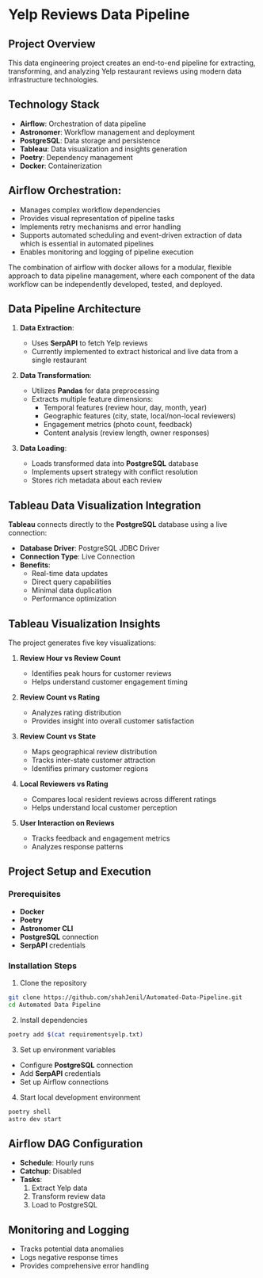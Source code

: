 # Yelp Reviews Data Pipeline

## Project Overview
This data engineering project creates an end-to-end pipeline for extracting, transforming, and analyzing Yelp restaurant reviews using modern data infrastructure technologies.

## Technology Stack
- **Airflow**: Orchestration of data pipeline
- **Astronomer**: Workflow management and deployment
- **PostgreSQL**: Data storage and persistence
- **Tableau**: Data visualization and insights generation
- **Poetry**: Dependency management
- **Docker**: Containerization

## Airflow Orchestration:
  - Manages complex workflow dependencies
  - Provides visual representation of pipeline tasks
  - Implements retry mechanisms and error handling
  - Supports automated scheduling and event-driven extraction of data which is essential in automated pipelines
  - Enables monitoring and logging of pipeline execution

The combination of airflow with docker allows for a modular, flexible approach to data pipeline management, where each component of the data workflow can be independently developed, tested, and deployed.

## Data Pipeline Architecture
1. **Data Extraction**: 
   - Uses **SerpAPI** to fetch Yelp reviews
   - Currently implemented to extract historical and live data from a single restaurant

2. **Data Transformation**:
   - Utilizes **Pandas** for data preprocessing
   - Extracts multiple feature dimensions:
     - Temporal features (review hour, day, month, year)
     - Geographic features (city, state, local/non-local reviewers)
     - Engagement metrics (photo count, feedback)
     - Content analysis (review length, owner responses)

3. **Data Loading**:
   - Loads transformed data into **PostgreSQL** database
   - Implements upsert strategy with conflict resolution
   - Stores rich metadata about each review

## Tableau Data Visualization Integration
**Tableau** connects directly to the **PostgreSQL** database using a live connection:

- **Database Driver**: PostgreSQL JDBC Driver
- **Connection Type**: Live Connection
- **Benefits**:
  - Real-time data updates
  - Direct query capabilities
  - Minimal data duplication
  - Performance optimization

## Tableau Visualization Insights
The project generates five key visualizations:

1. **Review Hour vs Review Count**
   - Identifies peak hours for customer reviews
   - Helps understand customer engagement timing

2. **Review Count vs Rating**
   - Analyzes rating distribution
   - Provides insight into overall customer satisfaction

3. **Review Count vs State**
   - Maps geographical review distribution
   - Tracks inter-state customer attraction
   - Identifies primary customer regions

4. **Local Reviewers vs Rating**
   - Compares local resident reviews across different ratings
   - Helps understand local customer perception

5. **User Interaction on Reviews**
   - Tracks feedback and engagement metrics
   - Analyzes response patterns

## Project Setup and Execution

### Prerequisites
- **Docker**
- **Poetry**
- **Astronomer CLI**
- **PostgreSQL** connection
- **SerpAPI** credentials

### Installation Steps
1. Clone the repository
```bash
git clone https://github.com/shahJenil/Automated-Data-Pipeline.git
cd Automated Data Pipeline
```

2. Install dependencies
```bash
poetry add $(cat requirementsyelp.txt)
```

3. Set up environment variables
- Configure **PostgreSQL** connection
- Add **SerpAPI** credentials
- Set up Airflow connections

4. Start local development environment
```bash
poetry shell
astro dev start
```

## Airflow DAG Configuration
- **Schedule**: Hourly runs
- **Catchup**: Disabled
- **Tasks**: 
  1. Extract Yelp data
  2. Transform review data
  3. Load to PostgreSQL

## Monitoring and Logging
- Tracks potential data anomalies
- Logs negative response times
- Provides comprehensive error handling
